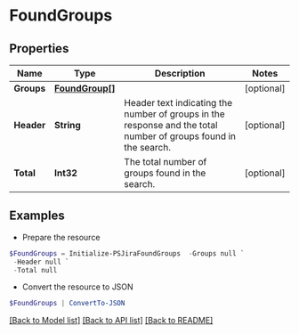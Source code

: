 # FoundGroups
## Properties

Name | Type | Description | Notes
------------ | ------------- | ------------- | -------------
**Groups** | [**FoundGroup[]**](FoundGroup.md) |  | [optional] 
**Header** | **String** | Header text indicating the number of groups in the response and the total number of groups found in the search. | [optional] 
**Total** | **Int32** | The total number of groups found in the search. | [optional] 

## Examples

- Prepare the resource
```powershell
$FoundGroups = Initialize-PSJiraFoundGroups  -Groups null `
 -Header null `
 -Total null
```

- Convert the resource to JSON
```powershell
$FoundGroups | ConvertTo-JSON
```

[[Back to Model list]](../README.md#documentation-for-models) [[Back to API list]](../README.md#documentation-for-api-endpoints) [[Back to README]](../README.md)

